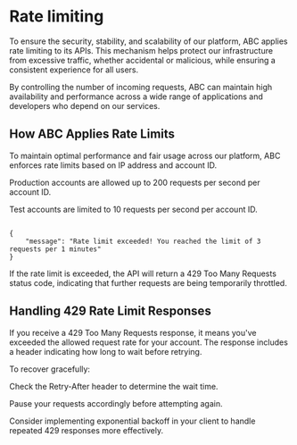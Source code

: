 # Rate limiting

To ensure the security, stability, and scalability of our platform, ABC applies rate limiting to its APIs. This mechanism helps protect our infrastructure from excessive traffic, whether accidental or malicious, while ensuring a consistent experience for all users.

By controlling the number of incoming requests, ABC can maintain high availability and performance across a wide range of applications and developers who depend on our services.

## How ABC Applies Rate Limits

To maintain optimal performance and fair usage across our platform, ABC enforces rate limits based on IP address and account ID.

Production accounts are allowed up to 200 requests per second per account ID.

Test accounts are limited to 10 requests per second per account ID.

```

{
    "message": "Rate limit exceeded! You reached the limit of 3 requests per 1 minutes"
}

```

If the rate limit is exceeded, the API will return a 429 Too Many Requests status code, indicating that further requests are being temporarily throttled.

## Handling 429 Rate Limit Responses

If you receive a 429 Too Many Requests response, it means you've exceeded the allowed request rate for your account. The response includes a header indicating how long to wait before retrying.

To recover gracefully:

Check the Retry-After header to determine the wait time.

Pause your requests accordingly before attempting again.

Consider implementing exponential backoff in your client to handle repeated 429 responses more effectively.
